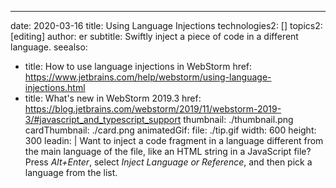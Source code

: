 ---
date: 2020-03-16
title: Using Language Injections
technologies2: []
topics2: [editing]
author: er
subtitle: Swiftly inject a piece of code in a different language.
seealso:
- title: How to use language injections in WebStorm 
  href: https://www.jetbrains.com/help/webstorm/using-language-injections.html
- title: What's new in WebStorm 2019.3
  href: https://blog.jetbrains.com/webstorm/2019/11/webstorm-2019-3/#javascript_and_typescript_support
thumbnail: ./thumbnail.png
cardThumbnail: ./card.png
animatedGif:
  file: ./tip.gif
  width: 600
  height: 300
leadin: |
  Want to inject a code fragment in a language different from the 
  main language of the file, like an HTML string in a JavaScript 
  file? Press *Alt+Enter*, select *Inject Language or Reference*, and 
  then pick a language from the list.
